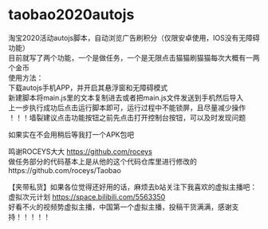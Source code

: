 # taobao2020autojs
淘宝2020活动autojs脚本，自动浏览广告刷积分（仅限安卓使用，IOS没有无障碍功能）<br>
目前就写了两个功能，一个是做任务，一个是无限点击猫猫刷猫猫每次大概有一两个金币<br>
使用方法：<br>
下载autojs手机APP，并开启其悬浮窗和无障碍模式<br>
新建脚本将main.js里的文本复制进去或者把main.js文件发送到手机然后导入<br>
上一步执行成功后点击运行脚本即可，运行过程中不能锁屏，且尽量减少操作<br>
！！！墙裂建议点击功能按钮之前先点击打开控制台按钮，可以及时发现问题<br>

如果实在不会用稍后等我打一个APK包吧<br>

鸣谢ROCEYS大大 https://github.com/roceys<br>
做任务部分的代码基本上是从他的这个代码仓库里进行修改的https://github.com/roceys/Taobao<br>

【夹带私货】如果各位觉得还好用的话，麻烦去b站关注下我喜欢的虚拟主播吧：<br>
虚拟次元计划 https://space.bilibili.com/5563350<br>
好看不火的视频势虚拟主播，中国第一个虚拟主播，投稿干货满满，感谢支持！！！！！<br>
